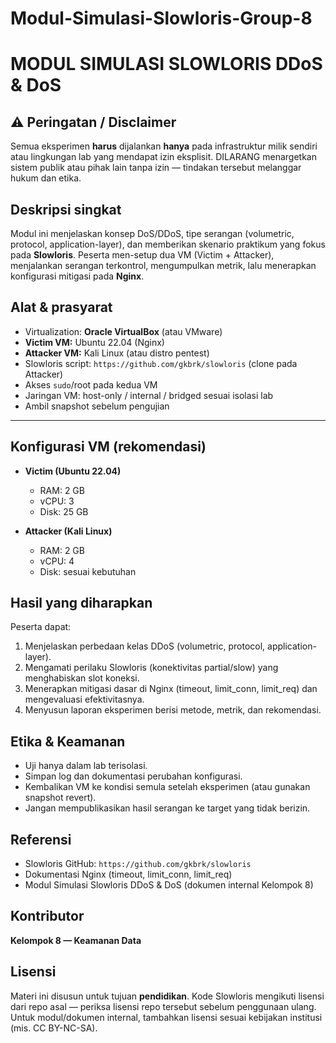 # Modul-Simulasi-Slowloris-Group-8
# MODUL SIMULASI SLOWLORIS DDoS & DoS


## ⚠️ Peringatan / Disclaimer

Semua eksperimen **harus** dijalankan **hanya** pada infrastruktur milik sendiri atau lingkungan lab yang mendapat izin eksplisit.
DILARANG menargetkan sistem publik atau pihak lain tanpa izin — tindakan tersebut melanggar hukum dan etika.


## Deskripsi singkat

Modul ini menjelaskan konsep DoS/DDoS, tipe serangan (volumetric, protocol, application-layer), dan memberikan skenario praktikum yang fokus pada **Slowloris**. Peserta men-setup dua VM (Victim + Attacker), menjalankan serangan terkontrol, mengumpulkan metrik, lalu menerapkan konfigurasi mitigasi pada **Nginx**.


## Alat & prasyarat

* Virtualization: **Oracle VirtualBox** (atau VMware)
* **Victim VM:** Ubuntu 22.04 (Nginx)
* **Attacker VM:** Kali Linux (atau distro pentest)
* Slowloris script: `https://github.com/gkbrk/slowloris` (clone pada Attacker)
* Akses `sudo`/root pada kedua VM
* Jaringan VM: host-only / internal / bridged sesuai isolasi lab
* Ambil snapshot sebelum pengujian

---

## Konfigurasi VM (rekomendasi)

* **Victim (Ubuntu 22.04)**

  * RAM: 2 GB
  * vCPU: 3
  * Disk: 25 GB
* **Attacker (Kali Linux)**

  * RAM: 2 GB
  * vCPU: 4
  * Disk: sesuai kebutuhan

## Hasil yang diharapkan

Peserta dapat:

1. Menjelaskan perbedaan kelas DDoS (volumetric, protocol, application-layer).
2. Mengamati perilaku Slowloris (konektivitas partial/slow) yang menghabiskan slot koneksi.
3. Menerapkan mitigasi dasar di Nginx (timeout, limit_conn, limit_req) dan mengevaluasi efektivitasnya.
4. Menyusun laporan eksperimen berisi metode, metrik, dan rekomendasi.


## Etika & Keamanan

* Uji hanya dalam lab terisolasi.
* Simpan log dan dokumentasi perubahan konfigurasi.
* Kembalikan VM ke kondisi semula setelah eksperimen (atau gunakan snapshot revert).
* Jangan mempublikasikan hasil serangan ke target yang tidak berizin.


## Referensi

* Slowloris GitHub: `https://github.com/gkbrk/slowloris`
* Dokumentasi Nginx (timeout, limit_conn, limit_req)
* Modul Simulasi Slowloris DDoS & DoS (dokumen internal Kelompok 8)


## Kontributor

**Kelompok 8 — Keamanan Data**



## Lisensi

Materi ini disusun untuk tujuan **pendidikan**. Kode Slowloris mengikuti lisensi dari repo asal — periksa lisensi repo tersebut sebelum penggunaan ulang. Untuk modul/dokumen internal, tambahkan lisensi sesuai kebijakan institusi (mis. CC BY-NC-SA).

